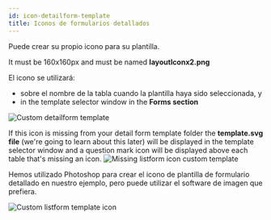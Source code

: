 ```yaml
---
id: icon-detailform-template
title: Iconos de formularios detallados
---
```


Puede crear su propio icono para su plantilla.

It must be 160x160px and must be named **layoutIconx2.png**

El icono se utilizará:

* sobre el nombre de la tabla cuando la plantilla haya sido seleccionada, y
* in the template selector window in the **Forms section**

![Custom detailform template](assets/en/custom-detailform/custom-detailform-template.png)

If this icon is missing from your detail form template folder the **template.svg file** (we're going to learn about this later) will be displayed in the template selector window and a question mark icon will be displayed above each table that's missing an icon. ![Missing listform icon custom template](assets/en/custom-detailform/missing-detailform-icon-custom-template.png)

Hemos utilizado Photoshop para crear el icono de plantilla de formulario detallado en nuestro ejemplo, pero puede utilizar el software de imagen que prefiera.

![Custom listform template icon](assets/en/custom-detailform/custom-detail-form-icon.png)
